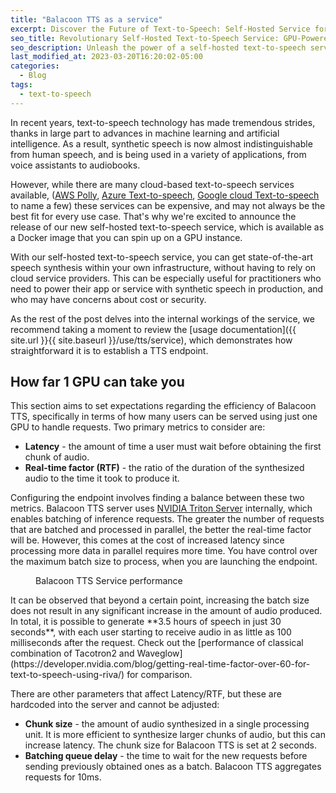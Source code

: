 ```yaml
---
title: "Balacoon TTS as a service"
excerpt: Discover the Future of Text-to-Speech: Self-Hosted Service for Lightning-Fast Speech Generation
seo_title: Revolutionary Self-Hosted Text-to-Speech Service: GPU-Powered, Parallel Requests, Unmatched Speed
seo_description: Unleash the power of a self-hosted text-to-speech service with a Docker container on your GPU machine. Handle hundreds of parallel requests and generate up to 3.5 hours of speech in just 30 seconds. Experience the low-latency streaming synthesis technology with response times as low as 100ms. Revolutionize your speech synthesis capabilities like never before.
last_modified_at: 2023-03-20T16:20:02-05:00
categories:
  - Blog
tags:
  - text-to-speech
---
```


In recent years, text-to-speech technology has made tremendous strides,
thanks in large part to advances in machine learning and artificial intelligence.
As a result, synthetic speech is now almost indistinguishable from human speech,
and is being used in a variety of applications, from voice assistants to audiobooks.

However, while there are many cloud-based text-to-speech services available,
([AWS Polly](https://aws.amazon.com/polly/),
[Azure Text-to-speech](https://azure.microsoft.com/en-us/products/cognitive-services/text-to-speech),
[Google cloud Text-to-speech](https://cloud.google.com/text-to-speech) to name a few)
these services can be expensive, and may not always be the best fit for every use case.
That's why we're excited to announce the release of our new self-hosted text-to-speech service,
which is available as a Docker image that you can spin up on a GPU instance.

With our self-hosted text-to-speech service, you can get state-of-the-art speech synthesis
within your own infrastructure, without having to rely on cloud service providers.
This can be especially useful for practitioners who need to power their app or service
with synthetic speech in production, and who may have concerns about cost or security.

As the rest of the post delves into the internal workings of the service,
we recommend taking a moment to review the
[usage documentation]({{ site.url }}{{ site.baseurl }}/use/tts/service),
which demonstrates  how straightforward it is to establish a TTS endpoint.

## How far 1 GPU can take you

This section aims to set expectations regarding the efficiency of Balacoon TTS,
specifically in terms of how many users can be served using just one GPU to handle requests.
Two primary metrics to consider are:

* **Latency** - the amount of time a user must wait before obtaining the first chunk of audio.
* **Real-time factor (RTF)** - the ratio of the duration of the synthesized audio to the time it took to produce it.

Configuring the endpoint involves finding a balance between these two metrics.
Balacoon TTS server uses [NVIDIA Triton Server](https://developer.nvidia.com/nvidia-triton-inference-server) internally,
which enables batching of inference requests.
The greater the number of requests that are batched and processed in parallel,
the better the real-time factor will be. However, this comes at the cost of increased
latency since processing more data in parallel requires more time. You have control over the
maximum batch size to process, when you are launching the endpoint.
<figure style="width: 900px" class="align-center">
  <img src="{{ site.url }}{{ site.baseurl }}/assets/images/tts_server_performance.png" alt="">
  <figcaption class="figure-caption text-center">Balacoon TTS Service performance</figcaption>
</figure>
It can be observed that beyond a certain point,
increasing the batch size does not result in any significant increase in the amount of audio produced.
In total, it is possible to generate **3.5 hours of speech in just 30 seconds**,
with each user starting to receive audio in as little as 100 milliseconds after the request.
Check out the [performance of classical combination of Tacotron2 and Waveglow](https://developer.nvidia.com/blog/getting-real-time-factor-over-60-for-text-to-speech-using-riva/) for comparison.

There are other parameters that affect Latency/RTF,
but these are hardcoded into the server and cannot be adjusted:

* **Chunk size** - the amount of audio synthesized in a single processing unit.
  It is more efficient to synthesize larger chunks of audio, but this can increase latency.
  The chunk size for Balacoon TTS is set at 2 seconds.
* **Batching queue delay** - the time to wait for the new requests before sending previously
  obtained ones as a batch. Balacoon TTS aggregates requests for 10ms.
